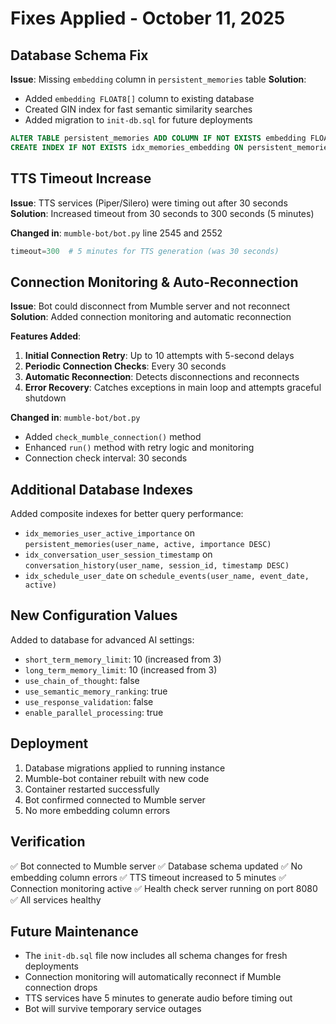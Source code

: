 # Fixes Applied - October 11, 2025

## Database Schema Fix
**Issue**: Missing `embedding` column in `persistent_memories` table
**Solution**: 
- Added `embedding FLOAT8[]` column to existing database
- Created GIN index for fast semantic similarity searches
- Added migration to `init-db.sql` for future deployments

```sql
ALTER TABLE persistent_memories ADD COLUMN IF NOT EXISTS embedding FLOAT8[];
CREATE INDEX IF NOT EXISTS idx_memories_embedding ON persistent_memories USING GIN(embedding) WHERE embedding IS NOT NULL;
```

## TTS Timeout Increase
**Issue**: TTS services (Piper/Silero) were timing out after 30 seconds
**Solution**: Increased timeout from 30 seconds to 300 seconds (5 minutes)

**Changed in**: `mumble-bot/bot.py` line 2545 and 2552
```python
timeout=300  # 5 minutes for TTS generation (was 30 seconds)
```

## Connection Monitoring & Auto-Reconnection
**Issue**: Bot could disconnect from Mumble server and not reconnect
**Solution**: Added connection monitoring and automatic reconnection

**Features Added**:
1. **Initial Connection Retry**: Up to 10 attempts with 5-second delays
2. **Periodic Connection Checks**: Every 30 seconds
3. **Automatic Reconnection**: Detects disconnections and reconnects
4. **Error Recovery**: Catches exceptions in main loop and attempts graceful shutdown

**Changed in**: `mumble-bot/bot.py`
- Added `check_mumble_connection()` method
- Enhanced `run()` method with retry logic and monitoring
- Connection check interval: 30 seconds

## Additional Database Indexes
Added composite indexes for better query performance:
- `idx_memories_user_active_importance` on `persistent_memories(user_name, active, importance DESC)`
- `idx_conversation_user_session_timestamp` on `conversation_history(user_name, session_id, timestamp DESC)`
- `idx_schedule_user_date` on `schedule_events(user_name, event_date, active)`

## New Configuration Values
Added to database for advanced AI settings:
- `short_term_memory_limit`: 10 (increased from 3)
- `long_term_memory_limit`: 10 (increased from 3)
- `use_chain_of_thought`: false
- `use_semantic_memory_ranking`: true
- `use_response_validation`: false
- `enable_parallel_processing`: true

## Deployment
1. Database migrations applied to running instance
2. Mumble-bot container rebuilt with new code
3. Container restarted successfully
4. Bot confirmed connected to Mumble server
5. No more embedding column errors

## Verification
✅ Bot connected to Mumble server
✅ Database schema updated
✅ No embedding column errors
✅ TTS timeout increased to 5 minutes
✅ Connection monitoring active
✅ Health check server running on port 8080
✅ All services healthy

## Future Maintenance
- The `init-db.sql` file now includes all schema changes for fresh deployments
- Connection monitoring will automatically reconnect if Mumble connection drops
- TTS services have 5 minutes to generate audio before timing out
- Bot will survive temporary service outages







